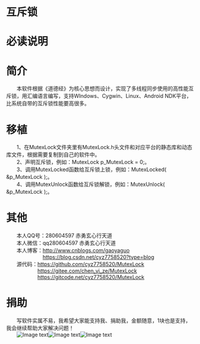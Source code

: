 # 互斥锁
# 必读说明

# 简介
&emsp;&emsp;本软件根据《道德经》为核心思想而设计，实现了多线程同步使用的高性能互斥锁，用汇编语言编写，支持WIndows、Cygwin、Linux、Android NDK平台，比系统自带的互斥锁性能要高很多。  

# 移植
&emsp;&emsp;1、在MutexLock文件夹里有MutexLock.h头文件和对应平台的静态库和动态库文件，根据需要复制到自己的软件中。  
&emsp;&emsp;2、声明互斥锁，例如：MutexLock p_MutexLock = 0;。  
&emsp;&emsp;3、调用MutexLocked函数给互斥锁上锁，例如：MutexLocked( &p_MutexLock );。  
&emsp;&emsp;4、调用MutexUnlock函数给互斥锁解锁，例如：MutexUnlock( &p_MutexLock );。  

# 其他
&emsp;&emsp;本人QQ号：280604597    赤勇玄心行天道  
&emsp;&emsp;本人微信：qq280604597    赤勇玄心行天道  
&emsp;&emsp;本人博客：http://www.cnblogs.com/gaoyaguo  
&emsp;&emsp;&emsp;&emsp;&emsp;&emsp;&emsp;https://blog.csdn.net/cyz7758520?type=blog  
&emsp;&emsp;源代码：https://github.com/cyz7758520/MutexLock  
&emsp;&emsp;&emsp;&emsp;&emsp;&emsp;https://gitee.com/chen_yi_ze/MutexLock  
&emsp;&emsp;&emsp;&emsp;&emsp;&emsp;https://gitcode.net/cyz7758520/MutexLock  

# 捐助
&emsp;&emsp;写软件实属不易，我希望大家能支持我、捐助我，金额随意，1块也是支持，我会继续帮助大家解决问题！  
&emsp;&emsp;![Image text](https://img2022.cnblogs.com/blog/249784/202204/249784-20220409102957978-1181496200.jpg)![Image text](https://img2022.cnblogs.com/blog/249784/202204/249784-20220409102958309-1148822717.png)![Image text](https://img2022.cnblogs.com/blog/249784/202204/249784-20220409102958603-1915091349.png)